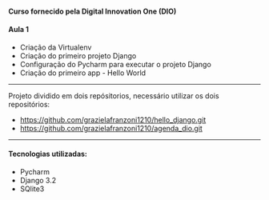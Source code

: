#### Curso fornecido pela Digital Innovation One (DIO)

#### Aula 1

- Criação da Virtualenv
- Criação do primeiro projeto Django
- Configuração do Pycharm para executar o projeto Django
- Criação do primeiro app - Hello World


---------------------------------------------------------------------
Projeto dividido em dois repósitorios, necessário utilizar os dois repositórios:

- https://github.com/grazielafranzoni1210/hello_django.git
- https://github.com/grazielafranzoni1210/agenda_dio.git
---------------------------------------------------------------------
#### Tecnologias utilizadas:

- Pycharm
- Django 3.2
- SQlite3
